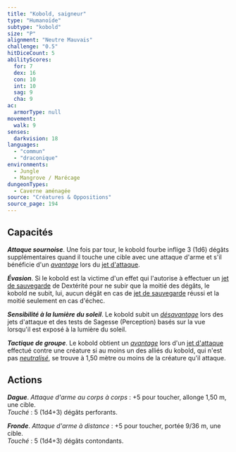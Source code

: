```yaml
---
title: "Kobold, saigneur"
type: "Humanoïde"
subtype: "kobold"
size: "P"
alignment: "Neutre Mauvais"
challenge: "0.5"
hitDiceCount: 5
abilityScores:
  for: 7
  dex: 16
  con: 10
  int: 10
  sag: 9
  cha: 9
ac: 
  armorType: null
movement: 
  walk: 9
senses: 
  darkvision: 18
languages: 
  - "commun"
  - "draconique"
environments:
  - Jungle
  - Mangrove / Marécage
dungeonTypes:
  - Caverne aménagée
source: "Créatures & Oppositions"
source_page: 194
---
```

## Capacités
_**Attaque sournoise**_. Une fois par tour, le kobold fourbe inflige 3 (1d6) dégâts supplémentaires quand il touche une cible avec une attaque d'arme et s'il bénéficie d'un [_avantage_](/utiliser-les-caracteristiques/#avantage-et-desavantage) lors du [jet d'attaque](/combattre/#jets-d-attaque).

_**Évasion**_. Si le kobold est la victime d'un effet qui l'autorise à effectuer un [jet de sauvegarde](/utiliser-les-caracteristiques/#jets-de-sauvegarde) de Dextérité pour ne subir que la moitié des dégâts, le kobold ne subit, lui, aucun dégât en cas de [jet de sauvegarde](/utiliser-les-caracteristiques/#jets-de-sauvegarde) réussi et la moitié seulement en cas d'échec.

_**Sensibilité à la lumière du soleil**_. Le kobold subit un [_désavantage_](/utiliser-les-caracteristiques/#avantage-et-desavantage) lors des jets d'attaque et des tests de Sagesse (Perception) basés sur la vue lorsqu'il est exposé à la lumière du soleil.

_**Tactique de groupe**_. Le kobold obtient un [_avantage_](/utiliser-les-caracteristiques/#avantage-et-desavantage) lors d'un [jet d'attaque](/combattre/#jets-d-attaque) effectué contre une créature si au moins un des alliés du kobold, qui n'est pas [_neutralisé_](/gerer-la-sante-du-personnage/#neutralise), se trouve à 1,50 mètre ou moins de la créature qu'il attaque.

## Actions
_**Dague**_. _Attaque d'arme au corps à corps_ : +5 pour toucher, allonge 1,50 m, une cible.  
_Touché_ : 5 (1d4+3) dégâts perforants.

_**Fronde**_. _Attaque d'arme à distance_ : +5 pour toucher, portée 9/36 m, une cible.  
_Touché_ : 5 (1d4+3) dégâts contondants.
